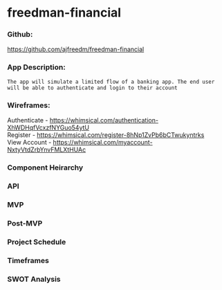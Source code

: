 # freedman-financial

### Github: 
<https://github.com/ajfreedm/freedman-financial>    
  
    
### App Description:
    The app will simulate a limited flow of a banking app. The end user will be able to authenticate and login to their account

    

### Wireframes:
Authenticate - <https://whimsical.com/authentication-XhWDHqfVcxzfNYGuo54ytU> <br>
Register - <https://whimsical.com/register-8hNp1ZvPb6bCTwukyntrks>  <br>
View Account - <https://whimsical.com/myaccount-NxtyVtdZrbYnvFMLXtHUAc> <br>

### Component Heirarchy

### API

### MVP

### Post-MVP

### Project Schedule

### Timeframes

### SWOT Analysis